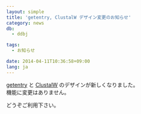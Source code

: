 ```yaml
---
layout: simple
title: 'getentry, ClustalW デザイン変更のお知らせ'
category: news
db:
  - ddbj

tags:
  - お知らせ

date: 2014-04-11T10:36:58+09:00
lang: ja
---
```


<p><a href="http://getentry.ddbj.nig.ac.jp/top-j.html">getentry</a> と <a href="http://clustalw.ddbj.nig.ac.jp/index.php?lang=ja">ClustalW</a> のデザインが新しくなりました。<br>機能に変更はありません。</p>

<p>どうぞご利用下さい。</p>
